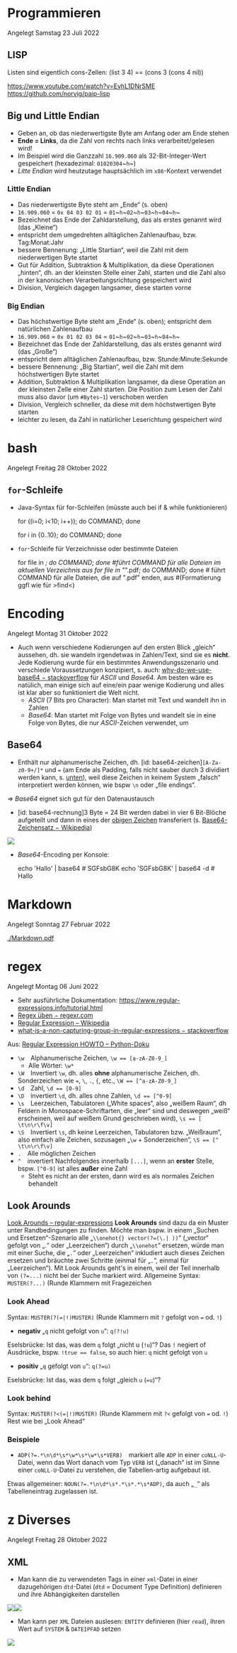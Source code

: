 # Programmieren
Angelegt Samstag 23 Juli 2022

LISP
----
Listen sind eigentlich cons-Zellen:
	(list 3 4) == (cons 3 (cons 4 nil))

<https://www.youtube.com/watch?v=EyhL1DNrSME>
<https://github.com/norvig/paip-lisp>

Big und Little Endian
---------------------

* Geben an, ob das niederwertigste Byte am Anfang oder am Ende stehen
* **Ende = Links**, da die Zahl von rechts nach links verarbeitet/gelesen wird!
* Im Beispiel wird die Ganzzahl ``16.909.060`` als 32-Bit-Integer-Wert gespeichert (hexadezimal: ``01020304``~``h``~)
* *Litte Endian* wird heutzutage hauptsächlich im ``x86``-Kontext verwendet


### Little Endian

* Das niederwertigste Byte steht am „Ende“ (s. oben)
* ``16.909.060`` = ``0x 04 03 02 01`` = ``01``~``h``~``02``~``h``~``03``~``h``~``04``~``h``~
* Bezeichnet das Ende der Zahldarstellung, das als erstes genannt wird (das „Kleine“)
* entspricht dem umgedrehten alltäglichen Zahlenaufbau, bzw. Tag:Monat:Jahr
* bessere Bennenung: „Little Startian“, weil die Zahl mit dem niederwertigen Byte startet
* Gut für Addition, Subtraktion & Multiplikation, da diese Operationen „hinten“, dh. an der kleinsten Stelle einer Zahl, starten und die Zahl also in der kanonischen Verarbeitungsrichtung gespeichert wird
* Division, Vergleich dagegen langsamer, diese starten vorne


### Big Endian

* Das höchstwertige Byte steht am „Ende“ (s. oben); entspricht dem natürlichen Zahlenaufbau
* ``16.909.060`` = ``0x 01 02 03 04`` = ``01``~``h``~``02``~``h``~``03``~``h``~``04``~``h``~
* Bezeichnet das Ende der Zahldarstellung, das als erstes genannt wird (das „Große“)
* entspricht dem alltäglichen Zahlenaufbau, bzw. Stunde:Minute:Sekunde
* bessere Bennenung: „Big Startian“, weil die Zahl mit dem höchstwertigen Byte startet
* Addition, Subtraktion & Multiplikation langsamer, da diese Operation an der kleinsten Zelle einer Zahl starten. Die Position zum Lesen der Zahl muss also davor (um ``#Bytes−1``) verschoben werden
* Division, Vergleich schneller, da diese mit dem höchstwertigen Byte starten
* leichter zu lesen, da Zahl in natürlicher Leserichtung gespeichert wird


# bash
Angelegt Freitag 28 Oktober 2022

``for``-Schleife
----------------

* Java-Syntax für for-Schleifen  (müsste auch bei if & while funktionieren)

	for ((i=0; i<10; i++)); do COMMAND; done

	for i in {0..10}; do COMMAND; done


* ``for``-Schleife für Verzeichnisse oder bestimmte Dateien

	for file in *; do COMMAND; done
			#führt COMMAND für alle Dateien im aktuellen Verzeichnis aus
	for file in "*".pdf; do COMMAND; done
		# führt COMMAND für alle Dateien, die auf ".pdf" enden, aus
		#(Formatierung ggfl wie für >find<)
	
			

# Encoding
Angelegt Montag 31 Oktober 2022


* Auch wenn verschiedene Kodierungen auf den ersten Blick „gleich“ aussehen, dh. sie wandeln irgendetwas in Zahlen/Text, sind sie es **nicht**. Jede Kodierung wurde für ein bestimmtes Anwendungsszenario und verschiede Voraussetzungen konzipiert, s. auch: [why-do-we-use-base64 − stackoverflow](https://stackoverflow.com/questions/3538021/why-do-we-use-base64) für *ASCII* und *Base64*. Am besten wäre es natülich, man einige sich auf eine/ein paar wenige Kodierung und alles ist klar aber so funktioniert die Welt nicht.
	* *ASCII* (7 Bits pro Character): Man startet mit Text und wandelt ihn in Zahlen
	* *Base64*: Man startet mit Folge von Bytes und wandelt sie in eine Folge von Bytes, die nur *ASCII*-Zeichen verwendet, um


Base64
------

* Enthält nur alphanumerische Zeichen, dh. [id: base64-zeichen]``[A-Za-z0-9+/]*`` und ``=`` (am Ende als Padding, falls nicht sauber durch 3 dividiert werden kann, s. [unten](#Programmieren:Encoding)), weil diese Zeichen in keinem System „falsch“ interpretiert werden können, wie bspw ``\n`` oder „file endings“.

⇒ *Base64* eignet sich gut für den Datenaustausch

* [id: base64-rechnung]3 Byte = 24 Bit werden dabei in vier 6 Bit-Blöche aufgeteilt und dann in eines der [obigen Zeichen](#Programmieren:Encoding) transferiert (s. [Base64-Zeichensatz − Wikipedia](https://de.wikipedia.org/wiki/Base64#Base64-Zeichensatz))

![](./Programmieren_files/Programmieren/Encoding/pasted_image.png)

* *Base64*-Encoding per Konsole:

	echo 'Hallo' | base64 # SGFsbG8K
	echo 'SGFsbG8K' | base64 -d # Hallo


# Markdown
Angelegt Sonntag 27 Februar 2022

[./Markdown.pdf](./Programmieren_files/Programmieren/Markdown/Markdown.pdf)

# regex
Angelegt Montag 06 Juni 2022


* Sehr ausführliche Dokumentation: <https://www.regular-expressions.info/tutorial.html>
* [Regex üben − regexr.com](https://regexr.com/)
* [Regular Expression – Wikipedia](https://en.wikipedia.org/wiki/Regular_expression)
* [what-is-a-non-capturing-group-in-regular-expressions − stackoverflow](https://stackoverflow.com/questions/3512471/what-is-a-non-capturing-group-in-regular-expressions)



Aus: [Regular Expression HOWTO – Python-Doku](https://docs.python.org/3/howto/regex.html)

* ``\w  ``Alphanumerische Zeichen, ``\w == [a-zA-Z0-9_]``
	* Alle Wörter: ``\w*``
* ``\W  ``Invertiert ``\w``, dh. alles **ohne** alphanumerische Zeichen, dh. Sonderzeichen wie ``=``, ``\``, ``.``, ``{``, etc., ``\W == [^a-zA-Z0-9_]``
* ``\d  ``Zahl, ``\d == [0-9]``
* ``\D  ``invertiert ``\d``, dh. alles ohne Zahlen, ``\d == [^0-9]``
* ``\s  ``Leerzeichen, Tabulatoren („White spaces“, also „weißem Raum“, dh Feldern in Monospace-Schriftarten, die „leer“ sind und deswegen „weiß“ erscheinen, weil auf weißem Grund geschrieben wird), ``\s == [ \t\n\r\f\v]``
* ``\S  ``Invertiert ``\s``, dh keine Leerzeichen, Tabulatoren bzw. „Weißraum“, also einfach alle Zeichen, sozusagen „``\w`` + Sonderzeichen“, ``\S == [^ \t\n\r\f\v]``
* ``.  ``Alle möglichen Zeichen
* ``^  ``invertiert Nachfolgendes innerhalb ``[...]``, wenn an **erster** Stelle, bspw. ``[^0-9]`` ist alles **außer** eine Zahl
	* Steht es nicht an der ersten, dann wird es als normales Zeichen behandelt


Look Arounds
------------
[Look Arounds – regular-expressions](https://www.regular-expressions.info/lookaround.html)
**Look Arounds** sind dazu da ein Muster unter Randbedingungen zu finden. Möchte man bspw. in einem „Suchen und Ersetzen“-Szenario alle „``\\onehot{} vector(?=(\.| ))``“ („vector“ gefolgt von „.“ oder „Leerzeichen“) durch „``\\onehot``“ ersetzen, würde man mit einer Suche, die „``.``“ oder „Leerzeichen“ inkludiert auch dieses Zeichen ersetzen und bräuchte zwei Schritte (einmal für „``.``“, einmal für „Leerzeichen“). Mit Look Arounds geht's in einem, weil der Teil innerhalb von ``(?=...)`` nicht bei der Suche markiert wird.
Allgemeine Syntax:
``MUSTER(?...)`` (Runde Klammern mit Fragezeichen

### Look Ahead
Syntax:
``MUSTER(?(=|!)MUSTER)`` (Runde Klammern mit ``?`` gefolgt von ``=`` od. ``!``)

* **negativ** „``q`` nicht gefolgt von ``u``“: ``q(?!u)``

Eselsbrücke: Ist das, was dem ``q`` folgt „nicht u (``!u``)“? Das ``!`` negiert of Ausdrücke, bspw. ``!true == false``, so auch hier: ``q`` nicht gefolgt von ``u``

* **positiv** „``q`` gefolgt von ``u``“: ``q(?=u)``

Eselsbrücke: Ist das, was dem ``q`` folgt „gleich ``u`` (``=u``)“?

### Look behind
Syntax:
``MUSTER(?<(=|!)MUSTER)`` (Runde Klammern mit ``?<`` gefolgt von ``=`` od. ``!``)
Rest wie bei „Look Ahead“

### Beispiele

* ``ADP(?=.*\n\d*\s*\w*\s*\w*\s*VERB)  ``markiert alle ``ADP`` in einer ``coNLL-U``-Datei, wenn das Wort danach vom Typ ``VERB`` ist („danach“ ist im Sinne einer ``coNLL-U``-Datei zu verstehen, die Tabellen-artig aufgebaut ist.

Etwas allgemeiner: ``NOUN(?=.*\n\d*\s*.*\s*.*\s*ADP)``, da auch „``_``“ als Tabelleneintrag zugelassen ist.


# z Diverses
Angelegt Freitag 28 Oktober 2022

XML
---

* Man kann die zu verwendeten Tags in einer ``xml``-Datei in einer dazugehörigen ``dtd``-Datei (``dtd`` = Document Type Definition) definieren und ihre Abhängigkeiten darstellen

![](./Programmieren_files/Programmieren/z_Diverses/pasted_image.png)![](./Programmieren_files/Programmieren/z_Diverses/pasted_image001.png)

* Man kann per ``XML`` Dateien auslesen: ``ENTITY`` definieren (hier ``read``), ihren Wert auf ``SYSTEM`` & ``DATEIPFAD`` setzen

![](./Programmieren_files/Programmieren/z_Diverses/pasted_image002.png)

